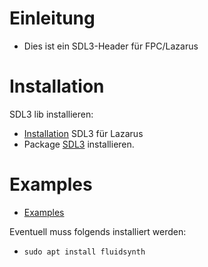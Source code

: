 # Einleitung
- Dies ist ein SDL3-Header für FPC/Lazarus

# Installation
SDL3 lib installieren:
- [Installation](install_sdl.md)
SDL3 für Lazarus
- Package [SDL3](packages) installieren.

# Examples
- [Examples](examples)


Eventuell muss folgends installiert werden:
- `sudo apt install fluidsynth`





